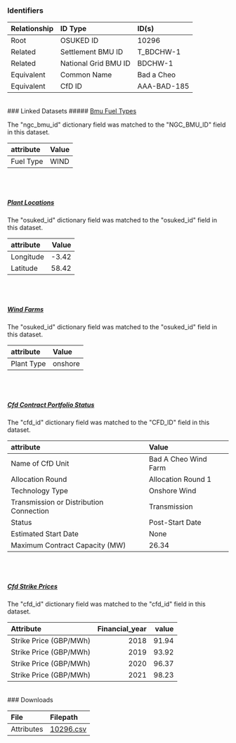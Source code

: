 ### Identifiers

| Relationship   | ID Type              | ID(s)       |
|:---------------|:---------------------|:------------|
| Root           | OSUKED ID            | 10296       |
| Related        | Settlement BMU ID    | T_BDCHW-1   |
| Related        | National Grid BMU ID | BDCHW-1     |
| Equivalent     | Common Name          | Bad a Cheo  |
| Equivalent     | CfD ID               | AAA-BAD-185 |

<br>
### Linked Datasets
##### <a href="https://raw.githubusercontent.com/OSUKED/Dictionary-Datasets/main/datasets/bmu-fuel-types/datapackage.json">Bmu Fuel Types</a>



The "ngc_bmu_id" dictionary field was matched to the "NGC_BMU_ID" field in this dataset.

| attribute   | Value   |
|:------------|:--------|
| Fuel Type   | WIND    |

<br><br>
##### <a href="https://raw.githubusercontent.com/OSUKED/Dictionary-Datasets/main/datasets/plant-locations/datapackage.json">Plant Locations</a>



The "osuked_id" dictionary field was matched to the "osuked_id" field in this dataset.

| attribute   |   Value |
|:------------|--------:|
| Longitude   |   -3.42 |
| Latitude    |   58.42 |

<br><br>
##### <a href="https://raw.githubusercontent.com/OSUKED/Dictionary-Datasets/main/datasets/wind-farms/datapackage.json">Wind Farms</a>



The "osuked_id" dictionary field was matched to the "osuked_id" field in this dataset.

| attribute   | Value   |
|:------------|:--------|
| Plant Type  | onshore |

<br><br>
##### <a href="https://raw.githubusercontent.com/OSUKED/Dictionary-Datasets/main/datasets/cfd-contract-portfolio-status/datapackage.json">Cfd Contract Portfolio Status</a>



The "cfd_id" dictionary field was matched to the "CFD_ID" field in this dataset.

| attribute                               | Value                |
|:----------------------------------------|:---------------------|
| Name of CfD Unit                        | Bad A Cheo Wind Farm |
| Allocation Round                        | Allocation Round 1   |
| Technology Type                         | Onshore Wind         |
| Transmission or Distribution Connection | Transmission         |
| Status                                  | Post-Start Date      |
| Estimated Start Date                    | None                 |
| Maximum Contract Capacity (MW)          | 26.34                |

<br><br>
##### <a href="https://raw.githubusercontent.com/OSUKED/Dictionary-Datasets/main/datasets/cfd-strike-prices/datapackage.json">Cfd Strike Prices</a>



The "cfd_id" dictionary field was matched to the "cfd_id" field in this dataset.

| Attribute              |   Financial_year |   value |
|:-----------------------|-----------------:|--------:|
| Strike Price (GBP/MWh) |             2018 |   91.94 |
| Strike Price (GBP/MWh) |             2019 |   93.92 |
| Strike Price (GBP/MWh) |             2020 |   96.37 |
| Strike Price (GBP/MWh) |             2021 |   98.23 |


<br>
### Downloads


| File       | Filepath                                                                              |
|:-----------|:--------------------------------------------------------------------------------------|
| Attributes | [10296.csv](https://osuked.github.io/Power-Station-Dictionary/object_attrs/10296.csv) |
